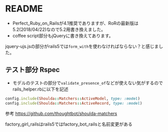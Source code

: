 # README

- Perfect_Ruby_on_Railsが4.1推奨でありますが、RoRの最新版は5.2(2018/04/22)なので5.2用書き換えました。
- coffee script部分もjQueryに書き換えてあります。

jquery-ujs.jsの部分がrails5では`form_with`を使わなければならない？と感じました。


## テスト部分 Rspec
- モデルのテストの部分で`validate_presence_of`などが使えない気がするので
rails_helper.rbに以下を記述

```ruby
config.include(Shoulda::Matchers::ActiveModel, type: :model)
config.include(Shoulda::Matchers::ActiveRecord, type: :model)
```

参考
https://github.com/thoughtbot/shoulda-matchers


factory_girl_railsはrails5ではfactory_bot_railsと名前変更がある

